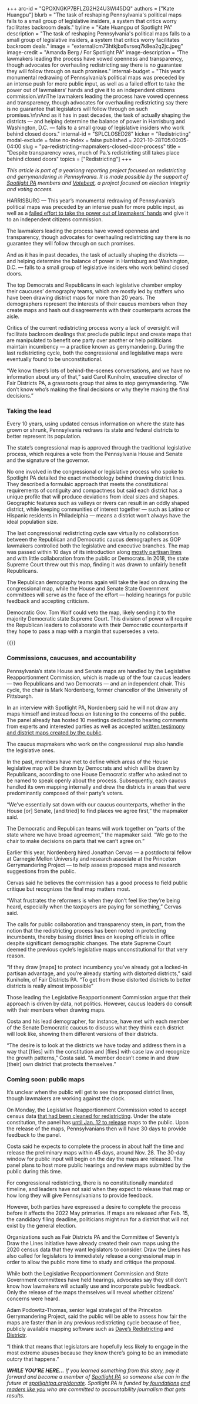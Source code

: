 +++
arc-id = "QPOXNGKP7BFLZG2H24U3WI45DQ"
authors = ["Kate Huangpu"]
blurb = "The task of reshaping Pennsylvania's political maps falls to a small group of legislative insiders, a system that critics worry facilitates backroom deals."
byline = "Kate Huangpu of Spotlight PA"
description = "The task of reshaping Pennsylvania's political maps falls to a small group of legislative insiders, a system that critics worry facilitates backroom deals."
image = "external/cm73htkjbx6vrseq7k8ea2q2jc.jpeg"
image-credit = "Amanda Berg / For Spotlight PA"
image-description = "The lawmakers leading the process have vowed openness and transparency, though advocates for overhauling redistricting say there is no guarantee they will follow through on such promises."
internal-budget = "This year’s monumental redrawing of Pennsylvania’s political maps was preceded by an intense push for more public input, as well as a failed effort to take the power out of lawmakers’ hands and give it to an independent citizens commission.\n\nThe lawmakers leading the process have vowed openness and transparency, though advocates for overhauling redistricting say there is no guarantee that legislators will follow through on such promises.\n\nAnd as it has in past decades, the task of actually shaping the districts — and helping determine the balance of power in Harrisburg and Washington, D.C. — falls to a small group of legislative insiders who work behind closed doors."
internal-id = "SPLCLOSED28"
kicker = "Redistricting"
modal-exclude = false
no-index = false
published = 2021-10-28T05:00:05-04:00
slug = "pa-redistricting-mapmakers-closed-door-process"
title = "Despite transparency vows, much of Pa.’s redistricting still takes place behind closed doors"
topics = ["Redistricting"]
+++

<i>This article is part of a yearlong reporting project focused on redistricting and gerrymandering in Pennsylvania. It is made possible by the support of </i><a href="https://www.spotlightpa.org/"><i>Spotlight PA</i></a><i> members and </i><a href="https://votebeat.org/"><i>Votebeat</i></a><i>, a project focused on election integrity and voting access.</i>

HARRISBURG — This year’s monumental redrawing of Pennsylvania’s political maps was preceded by an intense push for more public input, as well as a <a href="https://www.inquirer.com/politics/pennsylvania/spl/pa-redistricting-reform-dead-next-steps-2021-20210701.html">failed effort to take the power out of lawmakers’ hands</a> and give it to an independent citizens commission.

The lawmakers leading the process have vowed openness and transparency, though advocates for overhauling redistricting say there is no guarantee they will follow through on such promises.

And as it has in past decades, the task of actually shaping the districts — and helping determine the balance of power in Harrisburg and Washington, D.C. — falls to a small group of legislative insiders who work behind closed doors.

<script src="https://www.spotlightpa.org/embed.js" async></script><div data-spl-embed-version="1" data-spl-src="https://www.spotlightpa.org/embeds/newsletter/"></div>

The top Democrats and Republicans in each legislative chamber employ their caucuses’ demography teams, which are mostly led by staffers who have been drawing district maps for more than 20 years. The demographers represent the interests of their caucus members when they create maps and hash out disagreements with their counterparts across the aisle.

Critics of the current redistricting process worry a lack of oversight will facilitate backroom dealings that preclude public input and create maps that are manipulated to benefit one party over another or help politicians maintain incumbency — a practice known as gerrymandering. During the last redistricting cycle, both the congressional and legislative maps were eventually found to be unconstitutional.

“We know there’s lots of behind-the-scenes conversations, and we have no information about any of that,” said Carol Kuniholm, executive director of Fair Districts PA, a grassroots group that aims to stop gerrymandering. “We don’t know who’s making the final decisions or why they’re making the final decisions.”

### Taking the lead

Every 10 years, using updated census information on where the state has grown or shrunk, Pennsylvania redraws its state and federal districts to better represent its population.

The state’s congressional map is approved through the traditional legislative process, which requires a vote from the Pennsylvania House and Senate and the signature of the governor.

No one involved in the congressional or legislative process who spoke to Spotlight PA detailed the exact methodology behind drawing district lines. They described a formulaic approach that meets the constitutional requirements of contiguity and compactness but said each district has a unique profile that will produce deviations from ideal sizes and shapes. Geographic features such as valleys or rivers can result in an oddly shaped district, while keeping communities of interest together — such as Latino or Hispanic residents in Philadelphia — means a district won’t always have the ideal population size.

The last congressional redistricting cycle saw virtually no collaboration between the Republican and Democratic caucus demographers as GOP lawmakers controlled both the legislative and executive branches. The map was passed within 10 days of its introduction along <a href="https://www.inquirer.com/philly/news/politics/pennsylvania-congressional-map-republican-gerrymander-democrats-vote-2011-20180430.html" target="_blank">mostly partisan lines</a> and with little collaboration from the public or Democrats. In 2018, the state Supreme Court threw out this map, finding it was drawn to unfairly benefit Republicans.

The Republican demography teams again will take the lead on drawing the congressional map, while the House and Senate State Government committees will serve as the face of the effort — holding hearings for public feedback and accepting criticism.

Democratic Gov. Tom Wolf could veto the map, likely sending it to the majority Democratic state Supreme Court. This division of power will require the Republican leaders to collaborate with their Democratic counterparts if they hope to pass a map with a margin that supersedes a veto.

{{<picture src="external/t77mbyrryaw0748aq26fxf5dew.jpeg" description="Members of the Draw the Lines initiative gathered outside the Capitol in late October to call on legislators to produce a fair congressional district map via a transparent process." caption="Members of the Draw the Lines initiative gathered outside the Capitol in late October to call on legislators to produce a fair congressional district map via a transparent process." credit="Amanda Berg / For Spotlight PA">}} 

### Commissions, caucuses, and accountability

Pennsylvania’s state House and Senate maps are handled by the Legislative Reapportionment Commission, which is made up of the four caucus leaders — two Republicans and two Democrats — and an independent chair. This cycle, the chair is Mark Nordenberg, former chancellor of the University of Pittsburgh.

In an interview with Spotlight PA, Nordenberg said he will not draw any maps himself and instead focus on listening to the concerns of the public. The panel already has hosted 10 meetings dedicated to hearing comments from experts and interested parties as well as accepted <a href="https://www.redistricting.state.pa.us/comment/">written testimony and district maps created by the public</a>.

The caucus mapmakers who work on the congressional map also handle the legislative ones.

In the past, members have met to define which areas of the House legislative map will be drawn by Democrats and which will be drawn by Republicans, according to one House Democratic staffer who asked not to be named to speak openly about the process. Subsequently, each caucus handled its own mapping internally and drew the districts in areas that were predominantly composed of their party’s voters.

“We’ve essentially sat down with our caucus counterparts, whether in the House [or] Senate, [and tried] to find places we agree first,” the mapmaker said.

The Democratic and Republican teams will work together on “parts of the state where we have broad agreement,” the mapmaker said. “We go to the chair to make decisions on parts that we can’t agree on.”

Earlier this year, Nordenberg hired Jonathan Cervas — a postdoctoral fellow at Carnegie Mellon University and research associate at the Princeton Gerrymandering Project — to help assess proposed maps and research suggestions from the public.

Cervas said he believes the commission has a good process to field public critique but recognizes the final map matters most.

“What frustrates the reformers is when they don’t feel like they’re being heard, especially when the taxpayers are paying for something,” Cervas said.

The calls for public collaboration and transparency stem, in part, from the notion that the redistricting process has been rooted in protecting incumbents, thereby basing district lines on keeping officials in office despite significant demographic changes. The state Supreme Court deemed the previous cycle’s legislative maps unconstitutional for that very reason.

“If they draw [maps] to protect incumbency you’ve already got a locked-in partisan advantage, and you’re already starting with distorted districts,” said Kuniholm, of Fair Districts PA. “To get from those distorted districts to better districts is really almost impossible”

Those leading the Legislative Reapportionment Commission argue that their approach is driven by data, not politics. However, caucus leaders do consult with their members when drawing maps.

Costa and his lead demographer, for instance, have met with each member of the Senate Democratic caucus to discuss what they think each district will look like, showing them different versions of their districts.

“The desire is to look at the districts we have today and address them in a way that [flies] with the constitution and [flies] with case law and recognize the growth patterns,” Costa said. “A member doesn’t come in and draw [their] own district that protects themselves.”

### Coming soon: public maps

It’s unclear when the public will get to see the proposed district lines, though lawmakers are working against the clock.

On Monday, the Legislative Reapportionment Commission voted to accept census data <a href="https://www.redistricting.state.pa.us/resources/Press/2021-10-25%20LDPC%20Testimony%20for%20LRC%20Hearing%20-%20Certification.pdf">that had been cleaned for redistricting</a>. Under the state constitution, the panel has <a href="https://www.redistricting.state.pa.us/resources/Press/2021-10-25%20Resolution%206A.pdf">until Jan. 12 to release</a> maps to the public. Upon the release of the maps, Pennsylvanians then will have 30 days to provide feedback to the panel.

Costa said he expects to complete the process in about half the time and release the preliminary maps within 45 days, around Nov. 28. The 30-day window for public input will begin on the day the maps are released. The panel plans to host more public hearings and review maps submitted by the public during this time.

For congressional redistricting, there is no constitutionally mandated timeline, and leaders have not said when they expect to release that map or how long they will give Pennsylvanians to provide feedback.

However, both parties have expressed a desire to complete the process before it affects the 2022 May primaries. If maps are released after Feb. 15, the candidacy filing deadline, politicians might run for a district that will not exist by the general election.

<script src="https://www.spotlightpa.org/embed.js" async></script><div data-spl-embed-version="1" data-spl-src="https://www.spotlightpa.org/embeds/donate/"></div>

Organizations such as Fair Districts PA and the Committee of Seventy’s Draw the Lines initiative have already created their own maps using the 2020 census data that they want legislators to consider. Draw the Lines has also called for legislators to immediately release a congressional map in order to allow the public more time to study and critique the proposal.

While both the Legislative Reapportionment Commission and State Government committees have held hearings, advocates say they still don’t know how lawmakers will actually use and incorporate public feedback. Only the release of the maps themselves will reveal whether citizens’ concerns were heard.

Adam Podowitz-Thomas, senior legal strategist of the Princeton Gerrymandering Project, said the public will be able to assess how fair the maps are faster than in any previous redistricting cycle because of free, publicly available mapping software such as <a href="https://davesredistricting.org/maps#home">Dave’s Redistricting</a> and <a href="https://districtr.org/">Districtr</a>.

“I think that means that legislators are hopefully less likely to engage in the most extreme abuses because they know there’s going to be an immediate outcry that happens.”

<i><b>WHILE YOU’RE HERE...</b></i><i> If you learned something from this story, pay it forward and become a member of </i><a href="https://www.spotlightpa.org/"><i>Spotlight PA</i></a><i> so someone else can in the future at </i><a href="https://www.spotlightpa.org/donate"><i>spotlightpa.org/donate</i></a><i>. Spotlight PA is funded by</i><a href="https://www.spotlightpa.org/support"><i> foundations</i></a><i> </i><a href="https://www.spotlightpa.org/support"><i>and readers like you</i></a><i> who are committed to accountability journalism that gets results.</i>
